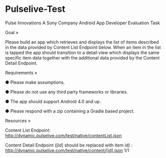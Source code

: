 # Pulselive-Test


Pulse Innovations A Sony Company
Android App Developer Evaluation Task


Goal »

Please build an app which retrieves and displays the list of items described in the data
provided by Content List Endpoint below. When an item in the list is tapped the app
should transition to a detail view which displays the same specific item data together
with the additional data provided by the Content Detail Endpoint.


Requirements »


● Please make assumptions.


● Please do not use any third party frameworks or libraries.


● The app should support Android 4.0 and up.


● Please respond with a zip containing a Gradle based project.


Resources »


Content List Endpoint:
http://dynamic.pulselive.com/test/native/contentList.json


Content Detail Endpoint ([id] should be replaced with item id) :
http://dynamic.pulselive.com/test/native/content/[id].json
1/1
